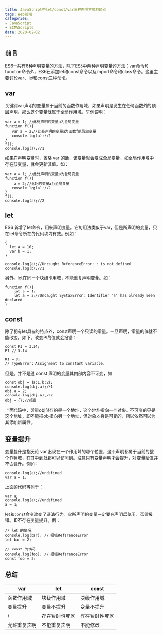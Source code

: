 ```yaml
---
title: JavaScript中let/const/var三种声明方式的区别
tags: Web前端
categories: 
- JavaScript
- ECMAScript6
date: 2020-02-02
---
```


## 前言
ES6一共有6种声明变量的方法，除了ES5中两种声明变量的方法：var命令和function命令外，ES6还添加let和const命令以及import命令和class命令。这里主要讨论var、let和const三种命令。

## var
关键词var声明的变量属于当前的函数作用域，如果声明是发生在任何函数外的顶层声明，那么这个变量就属于全局作用域。举例说明：
```
var a = 1; //此处声明的变量a为全局变量
function f(){
   var a = 2;//此处声明的变量a为函数f的局部变量
   console.log(a);//2
}
f();
console.log(a);//1
```

如果在声明变量时，省略 var 的话，该变量就会变成全局变量，如全局作用域中存在该变量，就会更新其值。如：
```
var a = 1; //此处声明的变量a为全局变量
function f(){
    a = 2;//此处的变量a为全局变量
   console.log(a);//2
}
f();
console.log(a);//2
```

## let
ES6 新增了let命令，用来声明变量。它的用法类似于var，但是所声明的变量，只在let命令所在的代码块内有效。例如：
```
{
  let a = 10;
  var b = 1;
}

console.log(a);//Uncaught ReferenceError: b is not defined
console.log(b);//1
```

另外，let在同一个块级作用域，不能重复声明变量。如：
```
function f(){
    let a = 1;
    let a = 2;//Uncaught SyntaxError: Identifier 'a' has already been declared
}
```

## const
除了拥有let具有的特点外，const声明一个只读的常量。一旦声明，常量的值就不能改变。如下，改变PI的值就会报错：
```
const PI = 3.14;
PI // 3.14

PI = 3;
// TypeError: Assignment to constant variable.
```

但是，并不是说 const 声明的变量其内部内容不可变，如：
```
const obj = {a:1,b:2};
console.log(obj.a);//1
obj.a = 2;
console.log(obj.a);//2
obj = {};//报错
```
上面代码中，常量obj储存的是一个地址，这个地址指向一个对象。不可变的只是这个地址，即不能把obj指向另一个地址，但对象本身是可变的，所以依然可以为其添加新属性。

## 变量提升
变量提升是指无论 var 出现在一个作用域的哪个位置，这个声明都属于当前的整个作用域，在其中到处都可以访问到。注意只有变量声明才会提升，对变量赋值并不会提升。例如：
```
console.log(a);//undefined
var a = 1;
```
上面的代码等同于：
```
var a;
console.log(a);//undefined
a = 1;
```

let和const命令改变了语法行为，它所声明的变量一定要在声明后使用，否则报错。即不存在变量提升，例：
```
// let 的情况
console.log(bar); // 报错ReferenceError
let bar = 2;

// const 的情况
console.log(foo); // 报错ReferenceError
const foo = 2;
```

## 总结

| var         | let    | const    |
|--------------|---------|---------|
| 函数作用域   |块级作用域 | 块级作用域 |
| 变量提升  | 变量不提升  | 变量不提升 |
| /      | 存在暂时性死区 | 存在暂时性死区 |
| 允许重复声明  | 不能重复声明 | 不能修改 |
